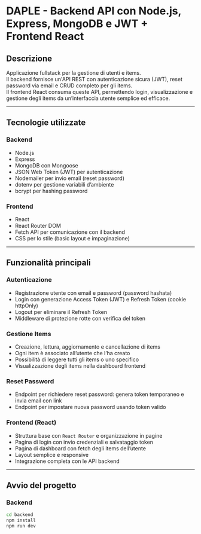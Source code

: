 # DAPLE - Backend API con Node.js, Express, MongoDB e JWT + Frontend React

## Descrizione
Applicazione fullstack per la gestione di utenti e items.  
Il backend fornisce un'API REST con autenticazione sicura (JWT), reset password via email e CRUD completo per gli items.  
Il frontend React consuma queste API, permettendo login, visualizzazione e gestione degli items da un’interfaccia utente semplice ed efficace.

---

## Tecnologie utilizzate

### Backend
- Node.js
- Express
- MongoDB con Mongoose
- JSON Web Token (JWT) per autenticazione
- Nodemailer per invio email (reset password)
- dotenv per gestione variabili d’ambiente
- bcrypt per hashing password

### Frontend
- React
- React Router DOM
- Fetch API per comunicazione con il backend
- CSS per lo stile (basic layout e impaginazione)

---

## Funzionalità principali

### Autenticazione
- Registrazione utente con email e password (password hashata)
- Login con generazione Access Token (JWT) e Refresh Token (cookie httpOnly)
- Logout per eliminare il Refresh Token
- Middleware di protezione rotte con verifica del token

### Gestione Items
- Creazione, lettura, aggiornamento e cancellazione di items
- Ogni item è associato all’utente che l’ha creato
- Possibilità di leggere tutti gli items o uno specifico
- Visualizzazione degli items nella dashboard frontend

### Reset Password
- Endpoint per richiedere reset password: genera token temporaneo e invia email con link
- Endpoint per impostare nuova password usando token valido

### Frontend (React)
- Struttura base con `React Router` e organizzazione in pagine
- Pagina di login con invio credenziali e salvataggio token
- Pagina di dashboard con fetch degli items dell’utente
- Layout semplice e responsive
- Integrazione completa con le API backend

---

## Avvio del progetto

### Backend
```bash
cd backend
npm install
npm run dev
